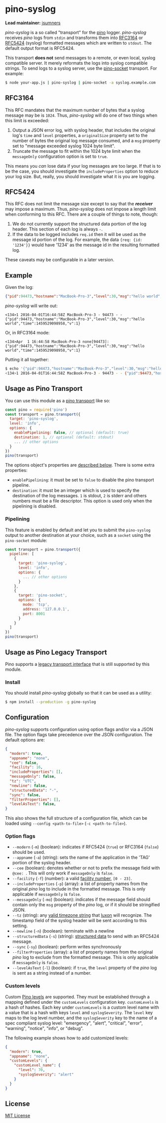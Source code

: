 # pino-syslog

**Lead maintainer:** [jsumners](https://github.com/jsumners)

*pino-syslog* is a so called "transport" for the [pino][pino] logger. *pino-syslog* receives *pino* logs from `stdin`
and transforms them into [RFC3164][rfc3164] or [RFC5424][rfc5424] (syslog) formatted messages which are written to
`stdout`. The default output format is RFC5424.

This transport **does not** send messages to a remote, or even local, syslog compatible server. It merely reformats the
logs into syslog compatible strings. To send logs to a syslog server, use the [pino-socket][pino-socket] transport.
For example:

```bash
$ node your-app.js | pino-syslog | pino-socket -a syslog.example.com
```

[pino]: https://www.npmjs.com/package/pino
[rfc3164]: https://tools.ietf.org/html/rfc3164
[rfc5424]: https://tools.ietf.org/html/rfc5424
[pino-socket]: https://www.npmjs.com/package/pino-socket

## RFC3164

This RFC mandates that the maximum number of bytes that a syslog message may be
is `1024`. Thus, *pino-syslog* will do one of two things when this limit is exceeded:

1. Output a JSON error log, with syslog header, that includes the original log's `time` and `level` properties, a
  `originalSize` property set to the number of bytes the original log message consumed, and a `msg` property set to
  "message exceeded syslog 1024 byte limit".
2. Truncate the message to fit within the 1024 byte limit when the `messageOnly` configuration option is set to `true`.

This means you *can* lose data if your log messages are too large. If that is to be the case, you should investigate
the `includeProperties` option to reduce your log size. But, really, you should investigate what it is you are logging.

## RFC5424

This RFC does not limit the message size except to say that the ***receiver*** may impose a maximum. Thus, *pino-syslog*
does not impose a length limit when conforming to this RFC. There are a couple of things to note, though:

1. We do not currently support the structured data portion of the log header. This section of each log is always `-`.
2. If the data to be logged includes `req.id` then it will be used as the message id portion of the log. For example,
  the data `{req: {id: '1234'}}` would have '1234' as the message id in the resulting formatted log.

These caveats may be configurable in a later version.

## Example

Given the log:

```json
{"pid":94473,"hostname":"MacBook-Pro-3","level":30,"msg":"hello world","time":1459529098958,"v":1}
```

*pino-syslog* will write out:

```
<134>1 2016-04-01T16:44:58Z MacBook-Pro-3 - 94473 - - {"pid":94473,"hostname":"MacBook-Pro-3","level":30,"msg":"hello world","time":1459529098958,"v":1}
```

Or, in RFC3164 mode:

```
<134>Apr  1 16:44:58 MacBook-Pro-3 none[94473]: {"pid":94473,"hostname":"MacBook-Pro-3","level":30,"msg":"hello world","time":1459529098958,"v":1}
```

Putting it all together:

```bash
$ echo '{"pid":94473,"hostname":"MacBook-Pro-3","level":30,"msg":"hello world","time":1459529098958,"v":1}' | node pino-syslog                                                       [s:0 l:8025]
<134>1 2016-04-01T16:44:58Z MacBook-Pro-3 - 94473 - - {"pid":94473,"hostname":"MacBook-Pro-3","level":30,"msg":"hello world","time":1459529098958,"v":1}
```


## Usage as Pino Transport

You can use this module as a [pino transport](https://getpino.io/#/docs/transports?id=v7-transports) like so:

```js
const pino = require('pino')
const transport = pino.transport({
  target: 'pino-syslog',
  level: 'info',
  options: {
    enablePipelining: false, // optional (default: true)
    destination: 1, // optional (default: stdout)
    ... // other options
  }
})
pino(transport)
```

The options object's properties are [described below](#configuration).
There is some extra properties:

+ `enablePipelining`: it must be set to `false` to disable the pino transport pipeline.
+ `destination`: it must be an integer which is used to specify the destination of the log messages. `1` is stdout, `2` is stderr and others numbers must be a file descriptor. This option is used only when the pipelining is disabled.

### Pipelining

This feature is enabled by default and let you to submit the `pino-syslog` output to another destination at your choice, such as a `socket` using the `pino-socket` module:

```js
const transport = pino.transport({
  pipeline: [
    {
      target: 'pino-syslog',
      level: 'info',
      options: {
        ... // other options
      }
    },
    {
      target: 'pino-socket',
      options: {
        mode: 'tcp',
        address: '127.0.0.1',
        port: 8001
      }
    }
  ]
})
pino(transport)
```


## Usage as Pino Legacy Transport

Pino supports a [legacy transport interface](https://getpino.io/#/docs/transports?id=legacy-transports)
that is still supported by this module.

### Install

You should install *pino-syslog* globally so that it can be used as a utility:

```bash
$ npm install --production -g pino-syslog
```

## Configuration

*pino-syslog* supports configuration using option flags and/or via a JSON file. The option flags take precedence over the JSON configuration. The default options are:

```json
{
  "modern": true,
  "appname": "none",
  "cee": false,
  "facility": 16,
  "includeProperties": [],
  "messageOnly": false,
  "tz": "UTC",
  "newline": false,
  "structuredData": "-",
  "sync": false,
  "filterProperties": [],
  "levelAsText": false,
}
```

This also shows the full structure of a configuration file, which can be loaded using `--config <path-to-file>` (`-c <path-to-file>`).

### Option flags

+ `--modern` (`-m`) (boolean): indicates if RFC5424 (`true`) or RFC3164 (`false`) should be used.
+ `--appname` (`-a`) (string): sets the name of the application in the 'TAG' portion of the syslog header.
+ `--cee` (boolean): denotes whether or not to prefix the message field with `@cee: `. This will only work if
  `messageOnly` is `false`.
+ `--facility` (`-f`) (number): a valid [facility number][facility], `[0 - 23]`.
+ `--includeProperties` (`-p`) (array<string>): a list of property names from the original *pino* log to include in the formatted
  message. This is only applicable if `messageOnly` is `false`.
+ `--messageOnly` (`-mo`) (boolean): indicates if the message field should contain only the `msg` property of the *pino* log, or
  if it should be stringified JSON.
+ `--tz` (string): any [valid timezone string][tzstring] that [luxon][luxon] will recognize. The timestamp field of the
  syslog header will be sent according to this setting.
+ `--newline` (`-n`) (boolean): terminate with a newline
+ `--structuredData` (`-s`) (string): [structured data](https://tools.ietf.org/html/rfc5424#section-6.3) to send with an RFC5424 message.
+ `--sync` (`-sy`) (boolean): perform writes synchronously
+ `--filterProperties` (array<string>): a list of property names from the original *pino* log to exclude from the formatted
  message. This is only applicable if `messageOnly` is `false`.
+ `--levelAsText` (`-l`) (boolean): if `true`, the `level` property of the *pino* log is sent as a string instead of a number.

[facility]: https://tools.ietf.org/html/rfc3164#section-4.1.1
[tzstring]: https://en.wikipedia.org/wiki/List_of_tz_database_time_zones
[luxon]: https://moment.github.io/luxon/#/zones?id=specifying-a-zone

### Custom levels

Custom [Pino levels](https://github.com/pinojs/pino/blob/HEAD/docs/api.md#opt-customlevels) are supported.
They must be established through a mapping defined under the `customLevels`
configuration key. `customLevels` is a hash of hashes. Each key under
`customLevels` is a custom level name with a value that is a hash with
keys `level` and `syslogSeverity`. The `level` key maps to the log level number,
and the `syslogSeverity` key to the name of a spec compliant syslog level:
"emergency", "alert", "critical", "error", "warning", "notice", "info", or
"debug".

The following example shows how to add customized levels:

```json
{
  "modern": true,
  "appname": "none",
  "customLevels": {
    "customLevel_name": {
      "level": 70,
      "syslogSeverity": "alert"
    }
  }
}
```

## License

[MIT License](http://jsumners.mit-license.org/)
